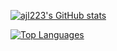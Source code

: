 [![ajl223's GitHub stats](https://github-readme-stats.vercel.app/api?username=ajl223&theme=radical&show_icons=true)](https://github.com/ajl223/github-readme-stats)

[![Top Languages](https://github-readme-stats.vercel.app/api/top-langs/?username=ajl223&layout=compact)](https://github.com/ajl223/github-readme-stats)
